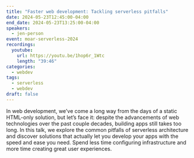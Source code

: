 ```yaml
---
title: "Faster web development: Tackling serverless pitfalls"
date: 2024-05-23T12:45:00-04:00
end_date: 2024-05-23T13:25:00-04:00
speakers:
  - jen-person
event: moar-serverless-2024
recordings:
  youtube:
    url: https://youtu.be/1hop6r_1Wtc
    length: "39:46"
categories:
  - webdev
tags:
  - serverless
  - webdev
draft: false
---
```


In web development, we’ve come a long way from the days of a static HTML-only solution, but let’s face it: despite the advancements of web technologies over the past couple decades, building apps still takes too long. In this talk, we explore the common pitfalls of serverless architecture and discover solutions that actually let you develop your apps with the speed and ease you need. Spend less time configuring infrastructure and more time creating great user experiences.